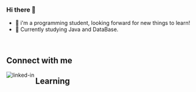 ### Hi there 👋

- 🌱  i'm a programming student, looking forward for new things to learn!
- 🔭  Currently studying Java and DataBase.
<br>


## Connect with me

[<img align="left" alt="linked-in" src="https://img.shields.io/badge/linkedin-%230077B5.svg?&style=for-the-badge&logo=linkedin&logoColor=white" />](https://www.linkedin.com/in/benilson-mtr-37b6711a7/)


## Learning




